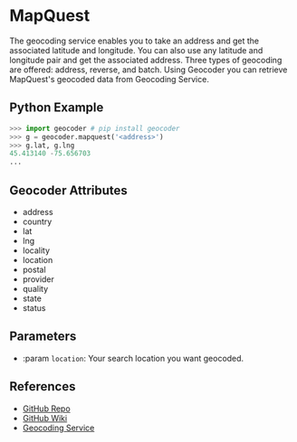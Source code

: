 # MapQuest

The geocoding service enables you to take an address and get the 
associated latitude and longitude. You can also use any latitude 
and longitude pair and get the associated address. Three types of 
geocoding are offered: address, reverse, and batch.
Using Geocoder you can retrieve MapQuest's geocoded data from Geocoding Service.

## Python Example

```python
>>> import geocoder # pip install geocoder
>>> g = geocoder.mapquest('<address>')
>>> g.lat, g.lng
45.413140 -75.656703
...
```

## Geocoder Attributes

* address
* country
* lat
* lng
* locality
* location
* postal
* provider
* quality
* state
* status

## Parameters

* :param ``location``: Your search location you want geocoded.

## References

* [GitHub Repo](https://github.com/DenisCarriere/geocoder)
* [GitHub Wiki](https://github.com/DenisCarriere/geocoder/wiki)
* [Geocoding Service](http://www.mapquestapi.com/geocoding/)